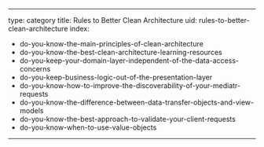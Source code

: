 
---
type: category
title: Rules to Better Clean Architecture
uid: rules-to-better-clean-architecture
index:
 - do-you-know-the-main-principles-of-clean-architecture
 - do-you-know-the-best-clean-architecture-learning-resources
 - do-you-keep-your-domain-layer-independent-of-the-data-access-concerns
 - do-you-keep-business-logic-out-of-the-presentation-layer
 - do-you-know-how-to-improve-the-discoverability-of-your-mediatr-requests
 - do-you-know-the-difference-between-data-transfer-objects-and-view-models
 - do-you-know-the-best-approach-to-validate-your-client-requests
 - do-you-know-when-to-use-value-objects
---



